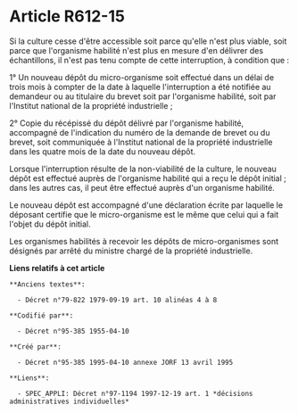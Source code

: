 # Article R612-15

Si la culture cesse d'être accessible soit parce qu'elle n'est plus viable, soit parce que l'organisme habilité n'est plus en
mesure d'en délivrer des échantillons, il n'est pas tenu compte de cette interruption, à condition que :

1° Un nouveau dépôt du micro-organisme soit effectué dans un délai de trois mois à compter de la date à laquelle
l'interruption a été notifiée au demandeur ou au titulaire du brevet soit par l'organisme habilité, soit par l'Institut
national de la propriété industrielle ;

2° Copie du récépissé du dépôt délivré par l'organisme habilité, accompagné de l'indication du numéro de la demande de brevet
ou du brevet, soit communiquée à l'Institut national de la propriété industrielle dans les quatre mois de la date du nouveau
dépôt.

Lorsque l'interruption résulte de la non-viabilité de la culture, le nouveau dépôt est effectué auprès de l'organisme
habilité qui a reçu le dépôt initial ; dans les autres cas, il peut être effectué auprès d'un organisme habilité.

Le nouveau dépôt est accompagné d'une déclaration écrite par laquelle le déposant certifie que le micro-organisme est le même
que celui qui a fait l'objet du dépôt initial.

Les organismes habilités à recevoir les dépôts de micro-organismes sont désignés par arrêté du ministre chargé de la
propriété industrielle.

**Liens relatifs à cet article**

	**Anciens textes**:

	  - Décret n°79-822 1979-09-19 art. 10 alinéas 4 à 8

	**Codifié par**:

	  - Décret n°95-385 1955-04-10

	**Créé par**:

	  - Décret n°95-385 1995-04-10 annexe JORF 13 avril 1995

	**Liens**:

	  - SPEC_APPLI: Décret n°97-1194 1997-12-19 art. 1 *décisions administratives individuelles*
